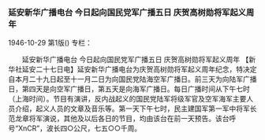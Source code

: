 ### 延安新华广播电台  今日起向国民党军广播五日  庆贺高树勋将军起义周年

1946-10-29
第1版()
专栏：

　　延安新华广播电台
    今日起向国民党军广播五日
    庆贺高树勋将军起义周年
    【新华社延安二十七日电】延安新华广播电台为庆贺高树勋将军起义周年纪念，特决定自本月二十九日起至十一月二日为向国民党陆海空军广播日。前三天为向陆军广播日，第四天是向空军广播日，第五天是向海军广播日。每日广播时间从下午七时（上海时间）。节目有演讲，反内战起义的国民党陆军将级军官及空军海军主要人员介绍，起义人员的文章及音乐等。第一天下午七时，民主建国军第一军中将军长范龙章将军演说，其他及以后各日的节目，均由该台在前一天预告。该台呼号“XnCR”，波长四○公尺，七五○○千周。
